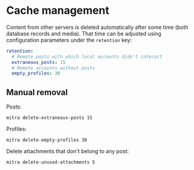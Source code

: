# Cache management

Content from other servers is deleted automatically after some time (both database records and media). That time can be adjusted using configuration parameters under the `retention` key:

```yaml
retention:
  # Remote posts with which local accounts didn't interact
  extraneous_posts: 15
  # Remote accounts without posts
  empty_profiles: 30
```

## Manual removal

Posts:

```shell
mitra delete-extraneous-posts 15
```

Profiles:

```shell
mitra delete-empty-profiles 30
```

Delete attachments that don't belong to any post:

```shell
mitra delete-unused-attachments 5
```
